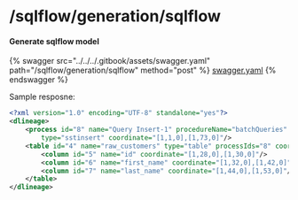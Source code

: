 # /sqlflow/generation/sqlflow

#### Generate sqlflow model

{% swagger src="../../../.gitbook/assets/swagger.yaml" path="/sqlflow/generation/sqlflow" method="post" %}
[swagger.yaml](../../../.gitbook/assets/swagger.yaml)
{% endswagger %}

Sample resposne:

```xml
<?xml version="1.0" encoding="UTF-8" standalone="yes"?>
<dlineage>
    <process id="8" name="Query Insert-1" procedureName="batchQueries" queryHashId="04ebc5aec1a07e1db80b0bc798742875" 
        type="sstinsert" coordinate="[1,1,0],[1,73,0]"/>
    <table id="4" name="raw_customers" type="table" processIds="8" coordinate="[1,13,0],[1,26,0]">
        <column id="5" name="id" coordinate="[1,28,0],[1,30,0]"/>
        <column id="6" name="first_name" coordinate="[1,32,0],[1,42,0]"/>
        <column id="7" name="last_name" coordinate="[1,44,0],[1,53,0]"/>
    </table>
</dlineage>
```
